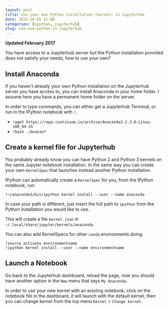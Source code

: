 ```yaml
---
layout: post
title: Use your own Python installation (kernel) in Jupyterhub
date: 2015-10-05 12:00
categories: [ipython, jupyterhub]
slug: use-own-python-in-jupyterhub
---
```


**Updated February 2017**

You have access to a Jupyterhub server but the Python installation provided does not satisfy your needs,
how to use your own?

## Install Anaconda

If you haven't already your own Python installation on the Jupyterhub server you have access to, you can install Anaconda in your home folder. I assume here you have a permanent home folder on the server.

In order to type commands, you can either
get a Jupyterhub Terminal, or run in the IPython notebook with `!`.

* `!wget https://repo.continuum.io/archive/Anaconda3-2.3.0-Linux-x86_64.sh`
* `!bash ./Anacon*`

## Create a kernel file for Jupyterhub

You probably already know you can have Python 2 and Python 3 kernels on the same Jupyter notebook installation. In the same way you can create your own `KernelSpec` that launches instead another Python installation.

IPython can automatically create a `KernelSpec` for you, from the IPython notebook, run:

	!~/anaconda3/bin/ipython kernel install --user --name anaconda

In case your path is different, just insert the full path to `ipython` from the Python installation you would like to use.

This will create a file `kernel.json` in `~/.local/share/jupyter/kernels/anaconda`.

You can also add KernelSpecs for other `conda` environments doing:

	!source activate environmentname
	!ipython kernel install --user --name environmentname

## Launch a Notebook

Go back to the Jupyterhub dashboard, reload the page, now you should have another option in the `New` menu that says `My Anaconda`.

In order to use your new kernel with an existing notebook, click on the notebook file in the dashboard, it will launch with the default kernel, then you can change kernel from the top menu `Kernel` > `Change kernel`.
